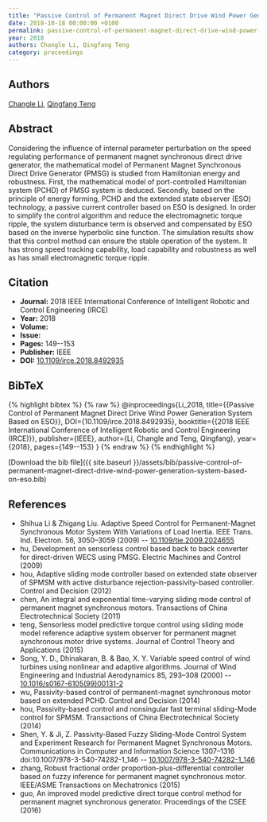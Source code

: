 ```yaml
---
title: "Passive Control of Permanent Magnet Direct Drive Wind Power Generation System Based on ESO"
date: 2018-10-18 00:00:00 +0100
permalink: passive-control-of-permanent-magnet-direct-drive-wind-power-generation-system-based-on-eso
year: 2018
authors: Changle Li, Qingfang Teng
category: proceedings
---
```

 
## Authors
[Changle Li](authors/changle-li), [Qingfang Teng](authors/qingfang-teng)
 
## Abstract
Considering the influence of internal parameter perturbation on the speed regulating performance of permanent magnet synchronous direct drive generator, the mathematical model of Permanent Magnet Synchronous Direct Drive Generator (PMSG) is studied from Hamiltonian energy and robustness. First, the mathematical model of port-controlled Hamiltonian system (PCHD) of PMSG system is deduced. Secondly, based on the principle of energy forming, PCHD and the extended state observer (ESO) technology, a passive current controller based on ESO is designed. In order to simplify the control algorithm and reduce the electromagnetic torque ripple, the system disturbance term is observed and compensated by ESO based on the inverse hyperbolic sine function. The simulation results show that this control method can ensure the stable operation of the system. It has strong speed tracking capability, load capability and robustness as well as has small electromagnetic torque ripple.
 
## Citation
- **Journal:** 2018 IEEE International Conference of Intelligent Robotic and Control Engineering (IRCE)
- **Year:** 2018
- **Volume:** 
- **Issue:** 
- **Pages:** 149--153
- **Publisher:** IEEE
- **DOI:** [10.1109/irce.2018.8492935](https://doi.org/10.1109/irce.2018.8492935)
 
## BibTeX
{% highlight bibtex %}
{% raw %}
@inproceedings{Li_2018,
  title={{Passive Control of Permanent Magnet Direct Drive Wind Power Generation System Based on ESO}},
  DOI={10.1109/irce.2018.8492935},
  booktitle={{2018 IEEE International Conference of Intelligent Robotic and Control Engineering (IRCE)}},
  publisher={IEEE},
  author={Li, Changle and Teng, Qingfang},
  year={2018},
  pages={149--153}
}
{% endraw %}
{% endhighlight %}
 
[Download the bib file]({{ site.baseurl }}/assets/bib/passive-control-of-permanent-magnet-direct-drive-wind-power-generation-system-based-on-eso.bib)
 
## References
- Shihua Li & Zhigang Liu. Adaptive Speed Control for Permanent-Magnet Synchronous Motor System With Variations of Load Inertia. IEEE Trans. Ind. Electron. 56, 3050–3059 (2009) -- [10.1109/tie.2009.2024655](https://doi.org/10.1109/tie.2009.2024655)
- hu, Development on sensorless control based back to back converter for direct-driven WECS using PMSG. Electric Machines and Control (2009)
- hou, Adaptive sliding mode controller based on extended state observer of SPMSM with active disturbance rejection-passivity-based controller. Control and Decision (2012)
- chen, An integral and exponential time-varying sliding mode control of permanent magnet synchronous motors. Transactions of China Electrotechnical Society (2011)
- teng, Sensorless model predictive torque control using sliding mode model reference adaptive system observer for permanent magnet synchronous motor drive systems. Journal of Control Theory and Applications (2015)
- Song, Y. D., Dhinakaran, B. & Bao, X. Y. Variable speed control of wind turbines using nonlinear and adaptive algorithms. Journal of Wind Engineering and Industrial Aerodynamics 85, 293–308 (2000) -- [10.1016/s0167-6105(99)00131-2](https://doi.org/10.1016/s0167-6105(99)00131-2)
- wu, Passivity-based control of permanent-magnet synchronous motor based on extended PCHD. Control and Decision (2014)
- hou, Passivity-based control and nonsingular fast terminal sliding-Mode control for SPMSM. Transactions of China Electrotechnical Society (2014)
- Shen, Y. & Ji, Z. Passivity-Based Fuzzy Sliding-Mode Control System and Experiment Research for Permanent Magnet Synchronous Motors. Communications in Computer and Information Science 1307–1316 doi:10.1007/978-3-540-74282-1_146 -- [10.1007/978-3-540-74282-1_146](https://doi.org/10.1007/978-3-540-74282-1_146)
- zhang, Robust fractional order proportion-plus-differential controller based on fuzzy inference for permanent magnet synchronous motor. IEEE/ASME Transactions on Mechatronics (2015)
- guo, An improved model predictive direct torque control method for permanent magnet synchronous generator. Proceedings of the CSEE (2016)

